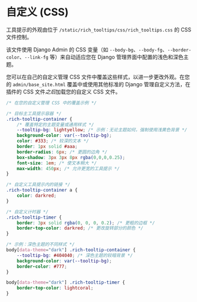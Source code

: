 # 自定义 (CSS)

工具提示的外观由位于 `/static/rich_tooltips/css/rich_tooltips.css` 的 CSS 文件控制。

该文件使用 Django Admin 的 CSS 变量（如 `--body-bg`、`--body-fg`、`--border-color`、`--link-fg` 等）来自动适应您在 Django 管理界面中配置的浅色和深色主题。

您可以在自己的自定义管理 CSS 文件中覆盖这些样式，以进一步更改外观。在您的 `admin/base_site.html` 覆盖中或使用其他标准的 Django 管理自定义方法，在插件的 CSS 文件*之后*加载您的自定义 CSS 文件。

```css
/* 在您的自定义管理 CSS 中的覆盖示例 */

/* 目标主工具提示容器 */
.rich-tooltip-container {
    /* 覆盖特定的主题变量或通用样式 */
    --tooltip-bg: lightyellow; /* 示例：无论主题如何，强制使用浅黄色背景 */
    background-color: var(--tooltip-bg);
    color: #333; /* 较深的文本 */
    border: 1px solid #aaa;
    border-radius: 6px; /* 更圆的边角 */
    box-shadow: 3px 3px 8px rgba(0,0,0,0.25);
    font-size: 1em; /* 使文本稍大 */
    max-width: 450px; /* 允许更宽的工具提示 */
}

/* 自定义工具提示内的链接 */
.rich-tooltip-container a {
    color: darkred;
}

/* 自定义计时器 */
.rich-tooltip-timer {
    border: 3px solid rgba(0, 0, 0, 0.2); /* 更粗的边框 */
    border-top-color: darkred; /* 更改旋转部分的颜色 */
}

/* 示例：深色主题的不同样式 */
body[data-theme="dark"] .rich-tooltip-container {
    --tooltip-bg: #404040; /* 深色主题的较暗背景 */
    background-color: var(--tooltip-bg);
    border-color: #777;
}

body[data-theme="dark"] .rich-tooltip-timer {
    border-top-color: lightcoral;
}
```

